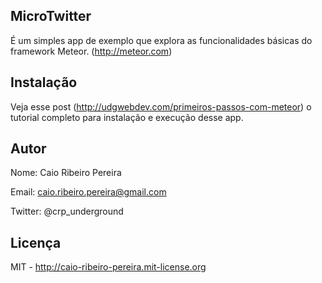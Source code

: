 ## MicroTwitter

É um simples app de exemplo que explora as funcionalidades básicas do framework Meteor. (http://meteor.com)

## Instalação

Veja esse post (http://udgwebdev.com/primeiros-passos-com-meteor) o tutorial completo para instalação e execução desse app.

## Autor
Nome: Caio Ribeiro Pereira

Email: caio.ribeiro.pereira@gmail.com

Twitter: @crp_underground

## Licença
MIT - http://caio-ribeiro-pereira.mit-license.org